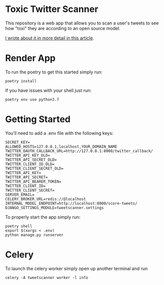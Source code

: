 # Toxic Twitter Scanner

This repository is a web app that allows you to scan a 
user's tweets to see how "toxi" they are according to an open source model.

[I wrote about it in more detail in this article](https://www.chaos-engineering.dev/p/building-an-ai-to-scan-toxic-tweets).

# Render App

To run the poetry to get this started simply run:

```commandline
poetry install
```

If you have issues with your shell just run:
```commandline
poetry env use python3.7
```

# Getting Started

You'll need to add a .env file with the following keys:
```
SECRET_KEY=
ALLOWED_HOSTS=127.0.0.1,localhost,YOUR_DOMAIN_NAME
TWITTER_OAUTH_CALLBACK_URL=http://127.0.0.1:8000/twitter_callback/
TWITTER_API_KEY_OLD=
TWITTER_API_SECRET_OLD=
TWITTER_CLIENT_ID_OLD=
TWITTER_CLIENT_SECRET_OLD=
TWITTER_API_KEY=
TWITTER_API_SECRET=
TWITTER_API_BEARER_TOKEN=
TWITTER_CLIENT_ID=
TWITTER_CLIENT_SECRET=
SERVER_EMAIL=
CELERY_BROKER_URL=redis://@localhost
INTERNAL_MODEL_ENDPOINT=http://localhost:8000/score-tweets/
DJANGO_SETTINGS_MODULE=tweetscanner.settings

```
To properly start the app simply run:

```commandline
poetry shell
export $(xargs < .env)
python manage.py runserver
```

# Celery

To launch the celery worker simply open up another terminal and run
```commandline
celery -A tweetscanner worker -l info
```


